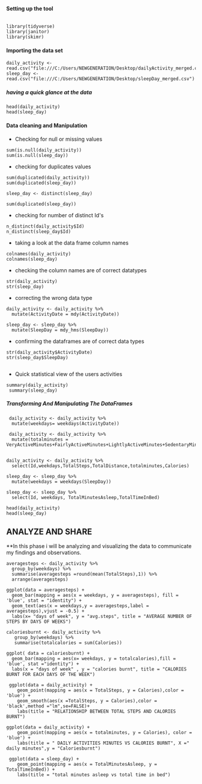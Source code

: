 #### Setting up the tool

```{r warning=FALSE}

library(tidyverse)
library(janitor)
library(skimr) 

```

#### Importing the data set

```{r}
daily_activity <- read.csv("file:///C:/Users/NEWGENERATION/Desktop/dailyActivity_merged.csv")
sleep_day <- read.csv("file:///C:/Users/NEWGENERATION/Desktop/sleepDay_merged.csv")

```

##### having a quick glance at the data

```{r}
head(daily_activity)
head(sleep_day)

```

#### Data cleaning and Manipulation

* Checking for null or missing values
```{r}
sum(is.null(daily_activity))
sum(is.null(sleep_day))
```

* checking for duplicates values
```{r}
sum(duplicated(daily_activity))
sum(duplicated(sleep_day))

```

```{r}
sleep_day <- distinct(sleep_day)
```
  
```{r}
sum(duplicated(sleep_day))
```
 
 * checking for number of distinct Id's
```{r}
n_distinct(daily_activity$Id)
n_distinct(sleep_day$Id)

```

 * taking a look at the data frame column names
```{r}
colnames(daily_activity)
colnames(sleep_day)
```

* checking the column names are of correct datatypes
```{r}
str(daily_activity)
str(sleep_day)
```
 

 * correcting the wrong data type
```{r}
daily_activity <- daily_activity %>% 
  mutate(ActivityDate = mdy(ActivityDate))

sleep_day <- sleep_day %>% 
  mutate(SleepDay = mdy_hms(SleepDay))

```
 
  * confirming the dataframes are of correct data types
```{r}
str(daily_activity$ActivityDate)
str(sleep_day$SleepDay)
 
```

 * Quick statistical view of the users activities
```{r}
summary(daily_activity)
 summary(sleep_day)
```

 
##### Transforming And Manipulating The DataFrames
 
```{r}
 daily_activity <- daily_activity %>% 
  mutate(weekdays= weekdays(ActivityDate))

 daily_activity <- daily_activity %>%    
  mutate(totalminutes = VeryActiveMinutes+FairlyActiveMinutes+LightlyActiveMinutes+SedentaryMinutes)


daily_activity <- daily_activity %>% 
  select(Id,weekdays,TotalSteps,TotalDistance,totalminutes,Calories) 

sleep_day <- sleep_day %>% 
  mutate(weekdays = weekdays(SleepDay))

sleep_day <- sleep_day %>% 
  select(Id, weekdays, TotalMinutesAsleep,TotalTimeInBed)  

```

```{r}
head(daily_activity)
head(sleep_day)
```


## ANALYZE AND SHARE
 
**In this phase i will be analyzing and visualizing the data to communicate my findings and observations.

```{r}
averagesteps <- daily_activity %>% 
  group_by(weekdays) %>% 
  summarise(averagesteps =round(mean(TotalSteps),1)) %>% 
  arrange(averagesteps) 

ggplot(data = averagesteps) +
  geom_bar(mapping = aes(x = weekdays, y = averagesteps), fill = 'blue', stat = "identity") +
  geom_text(aes(x = weekdays,y = averagesteps,label = averagesteps),vjust = -0.5) +
  labs(x= "days of week", y = "avg.steps", title = "AVERAGE NUMBER OF STEPS BY DAYS OF WEEKS")
```


```{r}
caloriesburnt <- daily_activity %>% 
   group_by(weekdays) %>% 
   summarise(totalcalories = sum(Calories))

ggplot( data = caloriesburnt) +
  geom_bar(mapping = aes(x= weekdays, y = totalcalories),fill = 'blue', stat ="identity") +
  labs(x = "days of week" , y = "calories burnt", title = "CALORIES BURNT FOR EACH DAYS OF THE WEEK")

```
 

```{r}
 ggplot(data = daily_activity) +
    geom_point(mapping = aes(x = TotalSteps, y = Calories),color = 'blue') +
    geom_smooth(aes(x =TotalSteps, y = Calories),color = 'black',method ="lm",se=FALSE)+
    labs(title = "RELATIONSHIP BETWEEN TOTAL STEPS AND CALORIES BURNT")

ggplot(data = daily_activity) +
    geom_point(mapping = aes(x = totalminutes, y = Calories), color = 'blue') +
    labs(title = " DAILY ACTIVITIES MINUTES VS CALORIES BURNT", X =" daily minutes",y = "Caloriesburnt")
```
 

```{r}
 ggplot(data = sleep_day) +
    geom_point(mapping = aes(x = TotalMinutesAsleep, y = TotalTimeInBed)) +
    labs(title = "total minutes asleep vs total time in bed")
```
